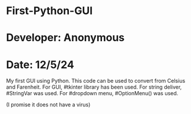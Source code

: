 # First-Python-GUI
# Developer: Anonymous
# Date: 12/5/24
My first GUI using Python. This code can be used to convert from Celsius and Farenheit.
For GUI, #tkinter library has been used.
For string deliver, #StringVar was used.
For #dropdown menu, #OptionMenu() was used.

(I promise it does not have a virus)

